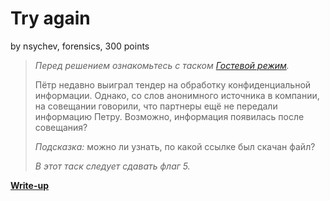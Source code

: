 # Try again
by nsychev, forensics, 300 points

> *Перед решением ознакомьтесь с таском [Гостевой режим](../guest/).*
> 
> Пётр недавно выиграл тендер на обработку конфиденциальной информации. Однако, со слов анонимного источника в компании, на совещании говорили, что партнеры ещё не передали информацию Петру. Возможно, информация появилась после совещания?
>
> *Подсказка:* можно ли узнать, по какой ссылке был скачан файл?
>
> *В этот таск следует сдавать флаг 5.*

**[Write-up](WRITEUP.md)**
